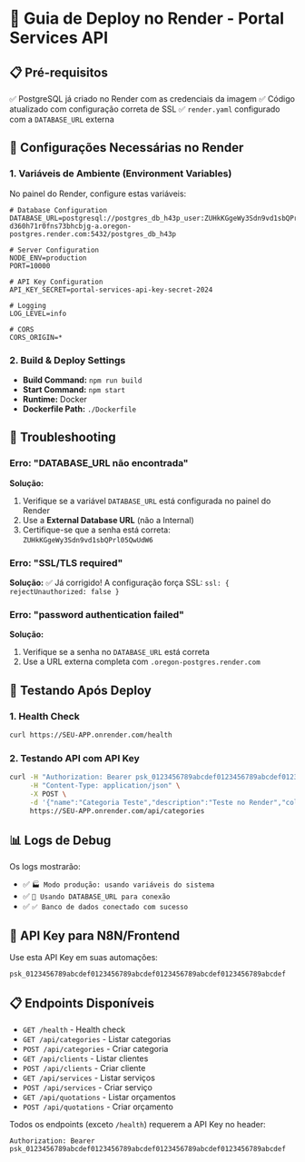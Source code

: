 # 🚀 Guia de Deploy no Render - Portal Services API

## 📋 Pré-requisitos

✅ PostgreSQL já criado no Render com as credenciais da imagem
✅ Código atualizado com configuração correta de SSL
✅ `render.yaml` configurado com a `DATABASE_URL` externa

## 🔧 Configurações Necessárias no Render

### 1. Variáveis de Ambiente (Environment Variables)

No painel do Render, configure estas variáveis:

```env
# Database Configuration
DATABASE_URL=postgresql://postgres_db_h43p_user:ZUHkKGgeWy3Sdn9vd1sbQPrl05QwUdW6@dpg-d360h71r0fns73bhcbjg-a.oregon-postgres.render.com:5432/postgres_db_h43p

# Server Configuration
NODE_ENV=production
PORT=10000

# API Key Configuration
API_KEY_SECRET=portal-services-api-key-secret-2024

# Logging
LOG_LEVEL=info

# CORS
CORS_ORIGIN=*
```

### 2. Build & Deploy Settings

- **Build Command:** `npm run build`
- **Start Command:** `npm start`
- **Runtime:** Docker
- **Dockerfile Path:** `./Dockerfile`

## 🐛 Troubleshooting

### Erro: "DATABASE_URL não encontrada"

**Solução:**
1. Verifique se a variável `DATABASE_URL` está configurada no painel do Render
2. Use a **External Database URL** (não a Internal)
3. Certifique-se que a senha está correta: `ZUHkKGgeWy3Sdn9vd1sbQPrl05QwUdW6`

### Erro: "SSL/TLS required"

**Solução:**
✅ Já corrigido! A configuração força SSL: `ssl: { rejectUnauthorized: false }`

### Erro: "password authentication failed"

**Solução:**
1. Verifique se a senha no `DATABASE_URL` está correta
2. Use a URL externa completa com `.oregon-postgres.render.com`

## 🧪 Testando Após Deploy

### 1. Health Check
```bash
curl https://SEU-APP.onrender.com/health
```

### 2. Testando API com API Key
```bash
curl -H "Authorization: Bearer psk_0123456789abcdef0123456789abcdef0123456789abcdef0123456789abcdef" \
     -H "Content-Type: application/json" \
     -X POST \
     -d '{"name":"Categoria Teste","description":"Teste no Render","color":"#00FF00","active":true}' \
     https://SEU-APP.onrender.com/api/categories
```

## 📊 Logs de Debug

Os logs mostrarão:
- ✅ `🏭 Modo produção: usando variáveis do sistema`
- ✅ `🔗 Usando DATABASE_URL para conexão`
- ✅ `✅ Banco de dados conectado com sucesso`

## 🔑 API Key para N8N/Frontend

Use esta API Key em suas automações:
```
psk_0123456789abcdef0123456789abcdef0123456789abcdef0123456789abcdef
```

## 📋 Endpoints Disponíveis

- `GET /health` - Health check
- `GET /api/categories` - Listar categorias
- `POST /api/categories` - Criar categoria
- `GET /api/clients` - Listar clientes
- `POST /api/clients` - Criar cliente
- `GET /api/services` - Listar serviços
- `POST /api/services` - Criar serviço
- `GET /api/quotations` - Listar orçamentos
- `POST /api/quotations` - Criar orçamento

Todos os endpoints (exceto `/health`) requerem a API Key no header:
```
Authorization: Bearer psk_0123456789abcdef0123456789abcdef0123456789abcdef0123456789abcdef
```
